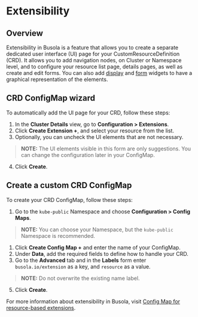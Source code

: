 # Extensibility

## Overview

Extensibility in Busola is a feature that allows you to create a separate dedicated user interface (UI) page for your CustomResourceDefinition (CRD). It allows you to add navigation nodes, on Cluster or Namespace level, and to configure your resource list page, details pages, as well as create and edit forms. You can also add [display](display-section.md) and [form](form-sections.md) widgets to have a graphical representation of the elements.

## CRD ConfigMap wizard

To automatically add the UI page for your CRD, follow these steps:

1.  In the **Cluster Details** view, go to **Configuration > Extensions**.
2.  Click **Create Extension +**, and select your resource from the list.
3.  Optionally, you can uncheck the UI elements that are not necessary.

> **NOTE:** The UI elements visible in this form are only suggestions. You can change the configuration later in your ConfigMap.

4.  Click **Create**.

## Create a custom CRD ConfigMap

To create your CRD ConfigMap, follow these steps:

1. Go to the `kube-public` Namespace and choose **Configuration > Config Maps**.

> **NOTE:** You can choose your Namespace, but the `kube-public` Namespace is recommended.

1. Click **Create Config Map +** and enter the name of your ConfigMap.
2. Under **Data**, add the required fields to define how to handle your CRD.
3. Go to the **Advanced** tab and in the **Labels** form enter `busola.io/extension` as a key, and `resource` as a value.

> **NOTE:** Do not overwrite the existing name label.

5. Click **Create**.

For more information about extensibility in Busola, visit [Config Map for resource-based extensions](resources.md).
